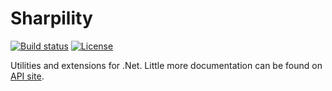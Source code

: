 Sharpility
==========

[![Build status](https://ci.appveyor.com/api/projects/status/ouvbkxumda5j2fkk?svg=true)](https://ci.appveyor.com/project/FinderSystems/sharpility)
[![License](https://img.shields.io/badge/license-MIT-blue.svg)](https://github.com/FinderSystems/Sharpility/blob/master/LICENSE.txt)

Utilities and extensions for .Net. Little more documentation can be found on [API site](http://findersystems.github.io/Sharpility/html/namespaces.html).
